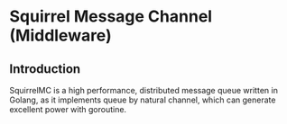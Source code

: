 # Squirrel Message Channel (Middleware)

## Introduction
   SquirrelMC is a high performance, distributed message queue written in Golang,
as it implements queue by natural channel, which can generate excellent power with goroutine.